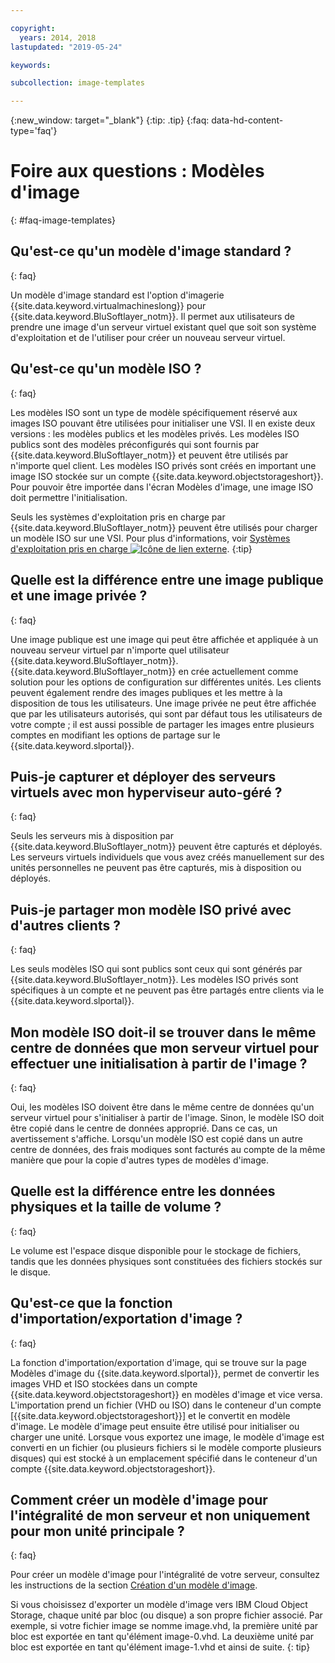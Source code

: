 ```yaml
---

copyright:
  years: 2014, 2018
lastupdated: "2019-05-24"

keywords:

subcollection: image-templates

---
```



{:new_window: target="_blank"}
{:tip: .tip}
{:faq: data-hd-content-type='faq'}

# Foire aux questions : Modèles d'image
{: #faq-image-templates}

## Qu'est-ce qu'un modèle d'image standard ?
{: faq}

Un modèle d'image standard est l'option d'imagerie {{site.data.keyword.virtualmachineslong}} pour {{site.data.keyword.BluSoftlayer_notm}}.
Il permet aux utilisateurs de prendre une image d'un serveur virtuel existant quel que soit son système d'exploitation et de l'utiliser pour créer un nouveau serveur virtuel.

## Qu'est-ce qu'un modèle ISO ?
{: faq}

Les modèles ISO sont un type de modèle spécifiquement réservé aux images ISO pouvant être utilisées pour initialiser une VSI. Il en existe deux versions : les modèles publics et les modèles privés. Les modèles ISO publics sont des modèles préconfigurés qui sont fournis par {{site.data.keyword.BluSoftlayer_notm}} et peuvent être utilisés par n'importe quel client. Les modèles ISO privés sont créés en important une image ISO stockée sur un compte {{site.data.keyword.objectstorageshort}}. Pour pouvoir être importée dans l'écran Modèles d'image, une image ISO doit permettre l'initialisation.

Seuls les systèmes d'exploitation pris en charge par {{site.data.keyword.BluSoftlayer_notm}} peuvent être utilisés pour charger un modèle ISO sur une VSI. Pour plus d'informations, voir [Systèmes d'exploitation pris en charge ![Icône de lien externe](../../icons/launch-glyph.svg "Icône de lien externe")](https://www.ibm.com/cloud/server-software).
{:tip}

## Quelle est la différence entre une image publique et une image privée ?
{: faq}

Une image publique est une image qui peut être affichée et appliquée à un nouveau serveur virtuel par n'importe quel utilisateur {{site.data.keyword.BluSoftlayer_notm}}. {{site.data.keyword.BluSoftlayer_notm}} en crée actuellement comme solution pour les options de configuration sur différentes unités. Les clients peuvent également rendre des images publiques et les mettre à la disposition de tous les utilisateurs. Une image privée ne peut être affichée que par les utilisateurs autorisés, qui sont par défaut tous les utilisateurs de votre compte ; il est aussi possible de partager les images entre plusieurs comptes en modifiant les options de partage sur le {{site.data.keyword.slportal}}.

## Puis-je capturer et déployer des serveurs virtuels avec mon hyperviseur auto-géré ?
{: faq}

Seuls les serveurs mis à disposition par {{site.data.keyword.BluSoftlayer_notm}} peuvent être capturés et déployés. Les serveurs virtuels individuels que vous avez créés manuellement sur des unités personnelles ne peuvent pas être capturés, mis à disposition ou déployés.

## Puis-je partager mon modèle ISO privé avec d'autres clients ?
{: faq}

Les seuls modèles ISO qui sont publics sont ceux qui sont générés par {{site.data.keyword.BluSoftlayer_notm}}. Les modèles ISO privés sont spécifiques à un compte et ne peuvent pas être partagés entre clients via le {{site.data.keyword.slportal}}.

## Mon modèle ISO doit-il se trouver dans le même centre de données que mon serveur virtuel pour effectuer une initialisation à partir de l'image ?
{: faq}

Oui, les modèles ISO doivent être dans le même centre de données qu'un serveur virtuel pour s'initialiser à partir de l'image. Sinon, le modèle ISO
doit être copié dans le centre de données approprié. Dans ce cas, un avertissement s'affiche. Lorsqu'un modèle ISO est copié dans
un autre centre de données, des frais modiques sont facturés au compte de la même manière que pour la copie d'autres types de modèles d'image.

## Quelle est la différence entre les données physiques et la taille de volume ?
{: faq}

Le volume est l'espace disque disponible pour le stockage de fichiers, tandis que les données physiques sont constituées des fichiers stockés sur le disque.

## Qu'est-ce que la fonction d'importation/exportation d'image ?
{: faq}

La fonction d'importation/exportation d'image, qui se trouve sur la page Modèles d'image du {{site.data.keyword.slportal}}, permet de convertir les images VHD et ISO stockées dans un compte {{site.data.keyword.objectstorageshort}} en modèles d'image et vice versa. L'importation prend un fichier (VHD ou ISO) dans le conteneur d'un compte [{{site.data.keyword.objectstorageshort}}] et le convertit en modèle d'image. Le modèle d'image peut ensuite être utilisé pour initialiser ou charger une unité. Lorsque vous exportez une image, le modèle d'image est converti en un fichier (ou plusieurs fichiers si le modèle comporte plusieurs disques) qui est stocké à un emplacement spécifié dans le conteneur d'un compte {{site.data.keyword.objectstorageshort}}.

## Comment créer un modèle d'image pour l'intégralité de mon serveur et non uniquement pour mon unité principale ?
{: faq}

Pour créer un modèle d'image pour l'intégralité de votre serveur, consultez les instructions de la section [Création d'un modèle d'image](/docs/infrastructure/image-templates?topic=image-templates-creating-an-image-template#creating-an-image-template).

Si vous choisissez d'exporter un modèle d'image vers IBM Cloud Object Storage, chaque unité par bloc (ou disque) a son propre fichier associé. Par exemple, si votre fichier image se nomme image.vhd, la première unité par bloc est exportée en tant qu'élément image-0.vhd. La deuxième unité par bloc est exportée en tant qu'élément image-1.vhd et ainsi de suite.
{: tip}
